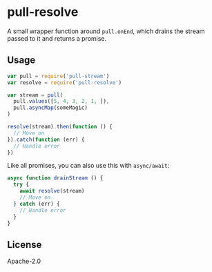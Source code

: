 # pull-resolve

A small wrapper function around `pull.onEnd`, which drains the stream passed to it and returns a promise.

## Usage

```js
var pull = require('pull-stream')
var resolve = require('pull-resolve')

var stream = pull(
  pull.values([5, 4, 3, 2, 1, ]),
  pull.asyncMap(someMagic)
)

resolve(stream).then(function () {
  // Move on
}).catch(function (err) {
  // Handle error
})
```

Like all promises, you can also use this with `async/await`:

```js
async function drainStream () {
  try {
    await resolve(stream)
    // Move on
  } catch (err) {
    // Handle error
  }
}
```

## License

Apache-2.0
